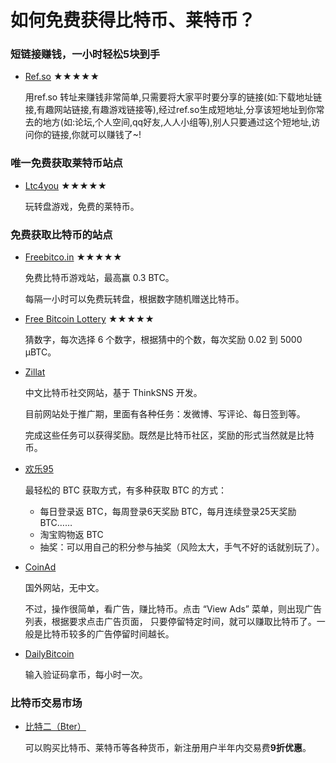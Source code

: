 如何免费获得比特币、莱特币？
===========

### 短链接赚钱，一小时轻松5块到手

* [Ref.so](http://www.ref.so/member/insert/evadezzx.html) ★★★★★

    用ref.so 转址来赚钱非常简单,只需要将大家平时要分享的链接(如:下载地址链接,有趣网站链接,有趣游戏链接等),经过ref.so生成短地址,分享该短地址到你常去的地方(如:论坛,个人空间,qq好友,人人小组等),别人只要通过这个短地址,访问你的链接,你就可以赚钱了~!


### 唯一免费获取莱特币站点

* [Ltc4you](http://ltc4you.com/?r=13390) ★★★★★

    玩转盘游戏，免费的莱特币。

### 免费获取比特币的站点

* [Freebitco.in](http://freebitco.in/?r=41229) ★★★★★

    免费比特币游戏站，最高赢 0.3 BTC。
	
	每隔一小时可以免费玩转盘，根据数字随机赠送比特币。
    
* [Free Bitcoin Lottery](http://www.freebitcoinlottery.com/?a=15bCmzCW74cznA9k6byr1aQcfH51kxkHWA) ★★★★★
    
	猜数字，每次选择 6 个数字，根据猜中的个数，每次奖励 0.02 到 5000 μBTC。

* [Zillat](http://zillat.com/index.php?app=invite&mod=Index&act=index&id=1823)

    中文比特币社交网站，基于 ThinkSNS 开发。

	目前网站处于推广期，里面有各种任务：发微博、写评论、每日签到等。

	完成这些任务可以获得奖励。既然是比特币社区，奖励的形式当然就是比特币。

* [欢乐95](http://www.huanle95.com/btc?r=3323)

	最轻松的 BTC 获取方式，有多种获取 BTC 的方式：

	* 每日登录返 BTC，每周登录6天奖励 BTC，每月连续登录25天奖励 BTC……
	* 淘宝购物返 BTC
	* 抽奖：可以用自己的积分参与抽奖（风险太大，手气不好的话就别玩了）。

* [CoinAd](https://coinad.com/?r=IXLKD7NOY1MA58W)
	
	国外网站，无中文。

	不过，操作很简单，看广告，赚比特币。点击 “View Ads” 菜单，则出现广告列表，根据要求点击广告页面，
	只要停留特定时间，就可以赚取比特币了。一般是比特币较多的广告停留时间越长。
	
* [DailyBitcoin](http://dwz.cn/evadezzx)

	输入验证码拿币，每小时一次。
	
### 比特币交易市场

* [比特二（Bter）](https://bter.com/signup/37705)

	可以购买比特币、莱特币等各种货币，新注册用户半年内交易费**9折优惠**。
